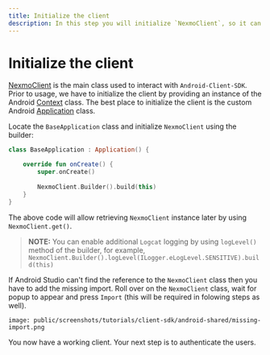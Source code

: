 ```yaml
---
title: Initialize the client
description: In this step you will initialize `NexmoClient`, so it can be used within the application.
---
```


# Initialize the client

[NexmoClient](https://developer.nexmo.com/sdk/stitch/android/com/nexmo/client/NexmoClient.html) is the main class used to interact with `Android-Client-SDK`. Prior to usage, we have to initialize the client by providing an instance of the Android [Context](https://developer.android.com/reference/android/content/Context) class. The best place to initialize the client is the custom Android [Application](https://developer.android.com/reference/android/app/Application) class.

Locate the `BaseApplication` class and initialize `NexmoClient` using the builder:

```kotlin
class BaseApplication : Application() {

    override fun onCreate() {
        super.onCreate()
        
        NexmoClient.Builder().build(this)
    }
}
```

The above code will allow retrieving `NexmoClient` instance later by using `NexmoClient.get()`.

> **NOTE:** You can enable additional `Logcat` logging by using `logLevel()` method of the builder, for example, `NexmoClient.Builder().logLevel(ILogger.eLogLevel.SENSITIVE).build(this)`

If Android Studio can't find the reference to the `NexmoClient` class then you have to add the missing import. Roll over on the `NexmoClient` class, wait for popup to appear and press `Import` (this will be required in folowing steps as well).

```screenshot
image: public/screenshots/tutorials/client-sdk/android-shared/missing-import.png
```

You now have a working client. Your next step is to authenticate the users.

